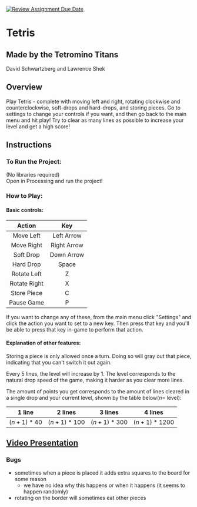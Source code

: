 [![Review Assignment Due Date](https://classroom.github.com/assets/deadline-readme-button-24ddc0f5d75046c5622901739e7c5dd533143b0c8e959d652212380cedb1ea36.svg)](https://classroom.github.com/a/syDSSnTt)
# Tetris

## Made by the Tetromino Titans 
David Schwartzberg and Lawrence Shek

## Overview
Play Tetris - complete with moving left and right, rotating clockwise and counterclockwise, soft-drops and hard-drops, and storing pieces. Go to settings to change your controls if you want, and then go back to the main menu and hit play! Try to clear as many lines as possible to increase your level and get a high score!

## Instructions

### To Run the Project: 
(No libraries required) <br>
Open in Processing and run the project!

### How to Play:

#### Basic controls:
| Action | Key |
|:------:|:---:|
| Move Left | Left Arrow |
| Move Right | Right Arrow |
| Soft Drop | Down Arrow |
| Hard Drop | Space |
| Rotate Left | Z |
| Rotate Right | X |
| Store Piece | C |
| Pause Game | P | 

If you want to change any of these, from the main menu click "Settings" and click the action you want to set to a new key. Then press that key and you'll be able to press that key in-game to perform that action. <br>

#### Explanation of other features: 
Storing a piece is only allowed once a turn. Doing so will gray out that piece, indicating that you can't switch it out again. <br>

Every 5 lines, the level will increase by 1. The level corresponds to the natural drop speed of the game, making it harder as you clear more lines. <br>

The amount of points you get corresponds to the amount of lines cleared in a single drop and your current level, shown by the table below($n=$ level): <br>

| 1 line | 2 lines | 3 lines | 4 lines |
|:------:|:-------:|:-------:|:-------:|
|$(n+1)*40$|$(n+1)*100$|$(n+1)*300$|$(n+1)*1200$|


## [Video Presentation](https://drive.google.com/file/d/1KItV9IXt0gwXrcgZi2gb-de3LABWR3qz/view?usp=drive_link)

### Bugs
- sometimes when a piece is placed it adds extra squares to the board for some reason
  - we have no idea why this happens or when it happens (it seems to happen randomly)
- rotating on the border will sometimes eat other pieces  
